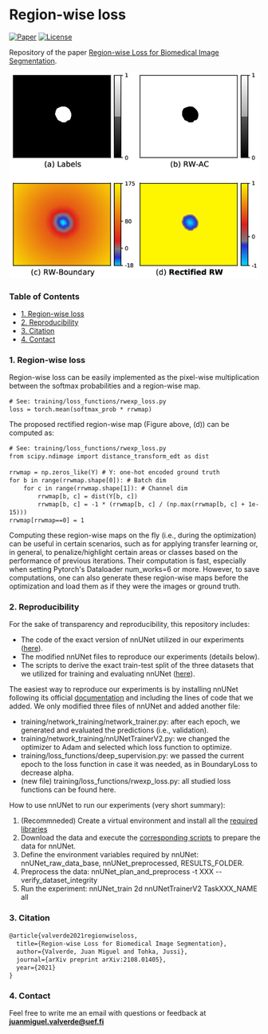 Region-wise loss
======================

[![Paper](https://img.shields.io/badge/arxiv-xxxx.xxxxx-blue)](https://www.google.com)
[![License](https://img.shields.io/badge/license-MIT-green)](https://github.com/jmlipman/RegionWiseLoss/blob/main/LICENSE)

Repository of the paper [Region-wise Loss for Biomedical Image Segmentation](https://arxiv.org/abs/2108.01405).

![RWMaps](rwmaps.png "Region-wise maps")

### Table of Contents
* [1. Region-wise loss](#1-region-wise-loss)
* [2. Reproducibility](#2-reproducibility)
* [3. Citation](#3-citation)
* [4. Contact](#4-contact)

### 1. Region-wise loss
Region-wise loss can be easily implemented as the pixel-wise multiplication between the softmax probabilities and a region-wise map.

```
# See: training/loss_functions/rwexp_loss.py
loss = torch.mean(softmax_prob * rrwmap)
```

The proposed rectified region-wise map (Figure above, (d)) can be computed as:

```
# See: training/loss_functions/rwexp_loss.py
from scipy.ndimage import distance_transform_edt as dist

rrwmap = np.zeros_like(Y) # Y: one-hot encoded ground truth
for b in range(rrwmap.shape[0]): # Batch dim
    for c in range(rrwmap.shape[1]): # Channel dim
        rrwmap[b, c] = dist(Y[b, c]) 
        rrwmap[b, c] = -1 * (rrwmap[b, c] / (np.max(rrwmap[b, c] + 1e-15)))
rrwmap[rrwmap==0] = 1 
```

Computing these region-wise maps on the fly (i.e., during the optimization) can be useful in certain scenarios, such as for applying transfer learning or, in general, to penalize/highlight certain areas or classes based on the performance of previous iterations. Their computation is fast, especially when setting  Pytorch's Dataloader num_works=6 or more. However, to save computations, one can also generate these region-wise maps before the optimization and load them as if they were the images or ground truth.

### 2. Reproducibility
For the sake of transparency and reproducibility, this repository includes:
* The code of the exact version of nnUNet utilized in our experiments ([here](https://github.com/jmlipman/RegionWiseLoss/tree/main/nnUNet)).
* The modified nnUNet files to reproduce our experiments (details below).
* The scripts to derive the exact train-test split of the three datasets that we utilized for training and evaluating nnUNet ([here](https://github.com/jmlipman/RegionWiseLoss/tree/main/datasplits)).

The easiest way to reproduce our experiments is by installing nnUNet following its official [documentation](https://github.com/MIC-DKFZ/nnUNet/) and including the lines of code that we added. We only modified three files of nnUNet and added another file:
* training/network_training/network_trainer.py: after each epoch, we generated and evaluated the predictions (i.e., validation).
* training/network_training/nnUNetTrainerV2.py: we changed the optimizer to Adam and selected which loss function to optimize.
* training/loss_functions/deep_supervision.py: we passed the current epoch to the loss function in case it was needed, as in BoundaryLoss to decrease alpha.
* (new file) training/loss_functions/rwexp_loss.py: all studied loss functions can be found here.

How to use nnUNet to run our experiments (very short summary):
1. (Recommneded) Create a virtual environment and install all the [required libraries](https://github.com/jmlipman/RegionWiseLoss/blob/main/nnUNet/requirements.txt)
2. Download the data and execute the [corresponding scripts](https://github.com/jmlipman/RegionWiseLoss/tree/main/datasplits) to prepare the data for nnUNet.
3. Define the environment variables required by nnUNet: nnUNet_raw_data_base, nnUNet_preprocessed, RESULTS_FOLDER.
4. Preprocess the data: nnUNet_plan_and_preprocess -t XXX --verify_dataset_integrity
5. Run the experiment: nnUNet_train 2d nnUNetTrainerV2 TaskXXX_NAME all 


### 3. Citation
```
@article{valverde2021regionwiseloss,
  title={Region-wise Loss for Biomedical Image Segmentation},
  author={Valverde, Juan Miguel and Tohka, Jussi},
  journal={arXiv preprint arXiv:2108.01405},
  year={2021}
}
```

### 4. Contact
Feel free to write me an email with questions or feedback at **juanmiguel.valverde@uef.fi**
